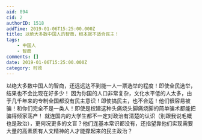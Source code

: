 ```yaml
---
aid: 894
cid: 2
authorID: 1518
addTime: 2019-01-06T15:25:00.000Z
title: 以绝大多数中国人的智商，根本就不适合民主！
tags:
    - 中国人
    - 智商
comments: []
date: 2019-01-06T15:25:00.000Z
category: 时政
---
```


以绝大多数中国人的智商，还远远达不到能一人一票选举的程度！即使全民选举，结果也不会比现在好多少！ 因为你国的人口非常复杂，文化水平低的人太多，由于几千年来的专制全国都没有民主意识！即使搞民主，也不合适！他们很容易被骗！和你们完全不是一类人！即使是权建这种头痛烧头脚痛烧脚的简单骗术都能把骗得倾家荡产！ 就连国内的大学生都不一定对政治有清楚的认识（别跟我说毛概也是政治），更何况更多的文盲？他们连基本常识都没有，还指望靠他们实现需要大量的高素质有人文精神的人才能撑起来的民主政治？
